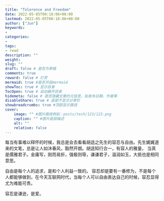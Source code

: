 ```yaml
---
title: "Tolerence and Freedom"
date: 2022-05-05T00:18:06+08:00
lastmod: 2022-05-05T00:18:06+08:00
author: ["Jun"]
keywords: 
- 
categories: 
- 
tags: 
- read
description: ""
weight:
slug: ""
draft: false # 是否为草稿
comments: true
reward: false # 打赏
mermaid: true #是否开启mermaid
showToc: true # 显示目录
TocOpen: true # 自动展开目录
hidemeta: false # 是否隐藏文章的元信息，如发布日期、作者等
disableShare: true # 底部不显示分享栏
showbreadcrumbs: true #顶部显示路径
cover:
    image: "" #图片路径例如：posts/tech/123/123.png
    caption: "" #图片底部描述
    alt: ""
    relative: false
---
```


每当有事难以释怀的时候，我总是会去看看胡适之先生的容忍与自由。先生娓娓道来的文笔，总是让人如沐春风，豁然开朗。胡适知行合一，有容人的雅量，
当真是儒雅君子。金庸写，刚而易折，强极则辱，谦谦君子，温润如玉，大抵也是相同意思。

自由是每个人的追求，是和个人利益一致的。 容忍却是要有一番修为，不是每个人都能够做到，在今天互联网时代，当每个人可以自由表达自己的时候，容忍显得
尤为难能可贵。

容忍是谦逊，是爱。
